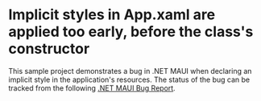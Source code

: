 # Implicit styles in App.xaml are applied too early, before the class's constructor

This sample project demonstrates a bug in .NET MAUI when declaring an implicit style in the application's resources. The status of the bug can be tracked from the following [.NET MAUI Bug Report](https://github.com/dotnet/maui/issues/10162).